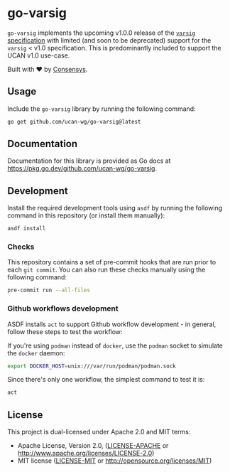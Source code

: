 # go-varsig

`go-varsig` implements the upcoming v1.0.0 release of the [`varsig` specification](https://github.com/ChainAgnostic/varsig/pull/18)
with limited (and soon to be deprecated) support for the `varsig` < v1.0
specification.  This is predominantly included to support the UCAN v1.0
use-case.

Built with ❤️ by [Consensys](https://consensys.io/).

## Usage

Include the `go-varsig` library by running the following command:

```bash
go get github.com/ucan-wg/go-varsig@latest
```

## Documentation

Documentation for this library is provided as Go docs at
https://pkg.go.dev/github.com/ucan-wg/go-varsig.

## Development

Install the required development tools using `asdf` by running the
following command in this repository (or install them manually):

```bash
asdf install
```

### Checks

This repository contains a set of pre-commit hooks that are run prior to
each `git commit`.  You can also run these checks manually using the
following command:

```bash
pre-commit run --all-files
```

### Github workflows development

ASDF installs `act` to support Github workflow development - in general,
follow these steps to test the workflow:

If you're using `podman` instead of `docker`, use the `podman` socket to
simulate the `docker` daemon:

```bash
export DOCKER_HOST=unix:///var/run/podman/podman.sock
```

Since there's only one workflow, the simplest command to test it is:

```bash
act
```

## License

This project is dual-licensed under Apache 2.0 and MIT terms:

- Apache License, Version 2.0, ([LICENSE-APACHE](https://github.com/ucan-wg/go-varsig/blob/master/LICENSE-APACHE-2.0) or http://www.apache.org/licenses/LICENSE-2.0)
- MIT license ([LICENSE-MIT](https://github.com/ucan-wg/go-varsig/blob/master/LICENSE-MIT) or http://opensource.org/licenses/MIT)
